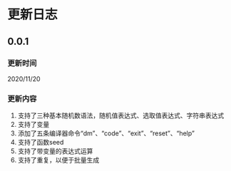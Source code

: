 # 更新日志

## 0.0.1

### 更新时间

2020/11/20

### 更新内容

1. 支持了三种基本随机数语法，随机值表达式、选取值表达式、字符串表达式
2. 支持了变量
3. 添加了五条编译器命令“dm”、“code”、“exit”、“reset”、“help”
4. 支持了函数seed
5. 支持了带变量的表达式运算
6. 支持了重复，以便于批量生成